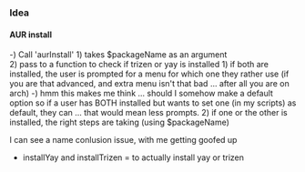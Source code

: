 ### Idea

#### AUR install 

-)  Call 'aurInstall' 
    1) takes $packageName as an argument  
    2)  pass to a function to check if trizen or yay is installed
        1)  if both are installed, the user is prompted for a menu for which one they rather use (if you are that advanced, and extra menu isn't that bad ... after all you are on arch)
            -)  hmm this makes me think ... should I somehow make a default option so if a user has BOTH installed but wants to set one (in my scripts) as default, they can ... that would mean less prompts.
        2) if one or the other is installed, the right steps are taking (using $packageName)

I can see a name conlusion issue, with me getting goofed up 

- installYay and installTrizen = to actually install yay or trizen 

